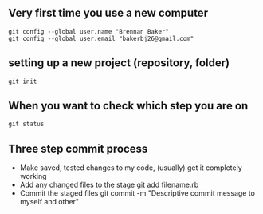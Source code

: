 Very first time you use a new computer
--------------------------------------

    git config --global user.name "Brennan Baker"
    git config --global user.email "bakerbj26@gmail.com"

setting up a new project (repository, folder)
-------------------------------------

    git init

 When you want to check which step you are on
-------------------------------------------

    git status

Three step commit process
-------------------------

* Make saved, tested changes to my code, (usually) get it completely working
* Add any changed files to the stage
    git add filename.rb
* Commit the staged files
    git commit -m "Descriptive commit message to myself and other"
